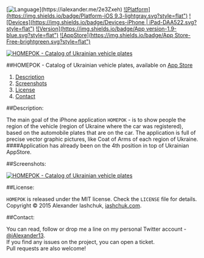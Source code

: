 [![Language](https://img.shields.io/badge/Swift-3.0-orange.svg?style=flat")](https://ialexander.me/2e3Zxeh)
[![Platform](https://img.shields.io/badge/Platform-iOS 9.3-lightgray.svg?style=flat")](https://ialexander.me/2e3Zxeh)
[![Devices](https://img.shields.io/badge/Devices-iPhone | iPad-DAA522.svg?style=flat")](https://ialexander.me/2e3Zxeh)
[![Version](https://img.shields.io/badge/App version-1.9-blue.svg?style=flat")](https://ialexander.me/2e3Zxeh)
[![AppStore](https://img.shields.io/badge/App Store-Free-brightgreen.svg?style=flat")](https://ialexander.me/2e3Zxeh)

[![HOMEPOK - Catalog of Ukrainian vehicle plates](https://raw.githubusercontent.com/iAlexander/Homepok/master/Header.jpg)](https://ialexander.me/2e3Zxeh)

##HOMEPOK - Catalog of Ukrainian vehicle plates, available on <a href="https://ialexander.me/2e3Zxeh">App Store</a>
1. [Description](#description)
2. [Screenshots](#screenshots)
3. [License](#license)
4. [Contact](#contact)

##<a name="description">Description:</a>

The main goal of the iPhone application ```HOMEPOK``` - is to show people the region of the vehicle (region of Ukraine where the car was registered), based on the automobile plates that are on the car. The application is full of precise vector graphic pictures, like Coat of Arms of each region of Ukraine.
####Application has already been on the 4th position in top of Ukrainian AppStore.

##<a name="screenshots">Screenshots:</a>

[![HOMEPOK - Catalog of Ukrainian vehicle plates](https://raw.githubusercontent.com/iAlexander/Homepok/master/Screenshots.jpg)](https://ialexander.me/2e3Zxeh)

##<a name="license">License:</a>

```HOMEPOK``` is released under the MIT license. Check the ```LICENSE``` file for details.  
Copyright © 2015 Alexander Iashchuk, <a href="https://iashchuk.com">iashchuk.com</a>.

##<a name="contact">Contact:</a>

You can read, follow or drop me a line on my personal Twitter account - [@iAlexander13](https://twitter.com/iAlexander13).  
If you find any issues on the project, you can open a ticket.  
Pull requests are also welcome!
